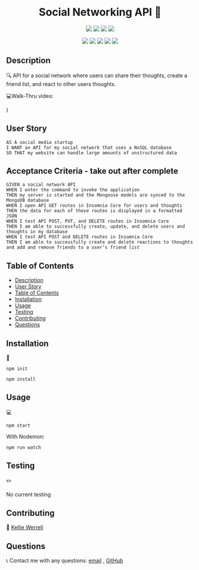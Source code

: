 <h1 align="center"> Social Networking API 👋</h1>
  
<p align="center">
    <img src="https://img.shields.io/github/languages/top/jpd61/social-network-api"  />
    <img src="https://img.shields.io/github/issues/Kwerrell73/social-network-api" />
    <img src="https://img.shields.io/github/last-commit/Kwerrell73/social-network-api" >
    <a href="https://github.com/Kwerrell73"><img src="https://img.shields.io/github/followers/Kwerrell73?style=social" target="_blank" /></a>
   
</p>
  
<p align="center">
    <img src="https://img.shields.io/badge/javascript-yellow" />
    <img src="https://img.shields.io/badge/express-orange" />
    <img src="https://img.shields.io/badge/MongoDB-blue"  />
    <img src="https://img.shields.io/badge/mongoose-red"  />
    <img src="https://img.shields.io/badge/nodemon-green" />
</p>
   
## Description

🔍 API for a social network where users can share their thoughts, create a friend list, and react to other users thoughts.
  
💻Walk-Thru video:
  
)

## User Story

```
AS A social media startup
I WANT an API for my social network that uses a NoSQL database
SO THAT my website can handle large amounts of unstructured data
```

## Acceptance Criteria - take out after complete

```
GIVEN a social network API
WHEN I enter the command to invoke the application
THEN my server is started and the Mongoose models are synced to the MongoDB database
WHEN I open API GET routes in Insomnia Core for users and thoughts
THEN the data for each of these routes is displayed in a formatted JSON
WHEN I test API POST, PUT, and DELETE routes in Insomnia Core
THEN I am able to successfully create, update, and delete users and thoughts in my database
WHEN I test API POST and DELETE routes in Insomnia Core
THEN I am able to successfully create and delete reactions to thoughts and add and remove friends to a user’s friend list
```
   
## Table of Contents
- [Description](#description)
- [User Story](#user-story)
- [Table of Contents](#table-of-contents)
- [Installation](#installation)
- [Usage](#usage)
- [Testing](#testing)
- [Contributing](#contributing)
- [Questions](#questions)

## Installation
💾   
  
`npm init`

`npm install`
  
## Usage
💻   
  
`npm start`

With Nodemon:

`npm run watch`

## Testing
✏️

No current testing

## Contributing
:rocket: [Kellie Werrell](https://github.com/Kwerrell73)

## Questions
:telephone_receiver: Contact me with any questions: [email](mailto:kelliewerrell@gmail.com) , [GitHub](https://github.com/Kwerrell73)<br />